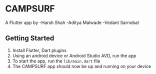 # CAMPSURF
 A Flutter app by
-Harsh Shah
-Aditya Malwade
-Vedant Sarnobat

## Getting Started
1. Install Flutter, Dart plugins
2. Using an android device or Android Studio AVD, run the app 
3. To start the app, run the `lib/main.dart` file
4. The CAMPSURF app should now be up and running on your device